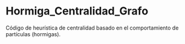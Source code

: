 # Hormiga_Centralidad_Grafo
Código de heurística de centralidad basado en el comportamiento de partículas (hormigas).

